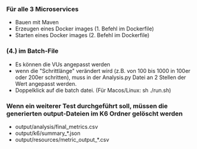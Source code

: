 ### Für alle 3 Microservices
 - Bauen mit Maven
 - Erzeugen eines Docker images (1. Befehl im Dockerfile)
 - Starten eines Docker images (2. Befehl im Dockerfile)

### (4.) im Batch-File
 - Es können die VUs angepasst werden
 - wenn die "Schrittlänge" verändert wird (z.B. von 100 bis 1000 in 100er oder 200er schritten), muss in der Analysis.py Datei an 2 Stellen
   der Wert angepasst werden.
 - Doppelklick auf die batch datei. (Für Macos/Linux: sh ./run.sh)

### Wenn ein weiterer Test durchgeführt soll, müssen die generierten output-Dateien im K6 Ordner gelöscht werden
- output/analysis/final_metrics.csv
- output/k6/summary_*.json
- output/resources/metric_output_*.csv

